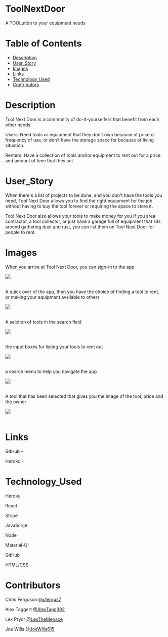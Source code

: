 # ToolNextDoor
A TOOLution to your equipment needs

# Table of Contents
* [Description](#description)
* [User_Story](#user_story)
* [Images](#images)
* [Links](#links)
* [Technology_Used](#technology_used)
* [Contributors](#contributors)

# Description

Tool Next Door is a community of do-it-yourselfers that benefit from each other needs. 

Users: Need tools or equipment that they don’t own because of price or 
frequency of use, or don’t have the storage space for because of living situation.

Renters: Have a collection of tools and/or equipment to rent out for a price and amount of time that they set.


# User_Story

When there's a list of projects to be done, and you don't have the tools you need, Tool Next Door allows you to find the right equipment for the job without having to buy the tool forever or requiring the space to store it. 

Tool Next Door also allows your tools to make money for you if you area contractor, a tool collector, or 
just have a garage full of equipment that sits around gathering dust and rust, you can list them on Tool Next Door for people to rent. 

# Images
When you arrive at Tool Next Door, you can sign-in to the app

<img src="./readmePics/toolnextdoor_01.PNG">

<br/>
<br/>

A quick over of the app, then you have the choice of finding a tool to rent, or making your equipment available to others

<img src="./readmePics/toolnextdoor_02.PNG">

<br/>
<br/>

A selction of tools in the search field

<img src="./readmePics/toolnextdoor_03.PNG">

<br/>
<br/>

the input boxes for listing your tools to rent out

<img src="./readmePics/toolnextdoor_04.PNG">

<br/>
<br/>

a search menu to help you navigate the app

<img src="./readmePics/toolnextdoor_05.PNG">

<br/>
<br/>

A tool that has been selected that gives you the image of the tool, price and the owner

<img src="./readmePics/toolnextdoor_06.PNG">

<br/>
<br/>

# Links

GitHub - 

Heroku -

# Technology_Used

Heroku

React

Stripe

JavaScript

Node

Material-UI

GitHub

HTML/CSS

# Contributors
Chris Ferguson [@cfergus7](https://github.com/cfergus7)

Alex Taggert [@AlexTagg392](https://github.com/AlexTagg392)

Lex Pryor [@LexTheMenace](https://github.com/LexTheMenace)

Joe Wills [@JoeWills615](https://github.com/JoeWills615)


